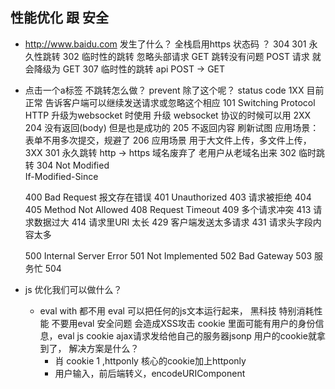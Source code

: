 ## 性能优化 跟 安全 

- http://www.baidu.com  发生了什么？
全栈启用https
  状态码 ？
  304 
  301 永久性跳转
  302 临时性的跳转
     忽略头部请求
     GET 跳转没有问题 
     POST 请求 就会降级为 GET
  307 临时性的跳转 
     api  POST -> GET
- 点击一个a标签 不跳转怎么做？
  prevent  除了这个呢？  status  code
  1XX  目前正常  告诉客户端可以继续发送请求或忽略这个相应
  101  Switching Protocol 
  HTTP 升级为websocket 时使用 升级 websocket 协议的时候可以用
  2XX  
  204 没有返回(body) 但是也是成功的
  205 不返回内容  刷新试图  应用场景： 表单不用多次提交，规避了
  206  应用场景  用于大文件上传，多文件上传，
  3XX
  301  永久跳转 http -> https  域名废弃了 老用户从老域名出来
  302 临时跳转
  304 Not Modified  
     If-Modified-Since
  
  400  Bad Request 报文存在错误
  401  Unauthorized
  403  请求被拒绝
  404
  405 Method Not Allowed
  408 Request Timeout
  409 多个请求冲突
  413 请求数据过大
  414 请求里URI 太长
  429 客户端发送太多请求
  431 请求头字段内容太多

  500 Internal Server Error 
  501 Not Implemented
  502 Bad Gateway
  503 服务忙
  504

- js 优化我们可以做什么？
  - eval with 都不用
  eval 可以把任何的js文本运行起来， 黑科技
  特别消耗性能 不要用eval
  安全问题
  会造成XSS攻击
  cookie 里面可能有用户的身份信息，eval js cookie ajax请求发给他自己的服务器jsonp
  用户的cookie就拿到了，
  解决方案是什么？
    - 肖 cookie 1 ,httponly 核心的cookie加上httponly
    - 用户输入，前后端转义，encodeURIComponent <script> ''
  - 加载的顺序
    css head 想要尽快看到页面
    script 阻塞？？为什么js文件会阻塞？  早期可以添加 <script src="" defer>
    因为js 动态的代码，会进行动态操作DOM 下载且执行完毕
    js文件从下载开始，放在body的尾部
    css 雪碧图 现在还有必要吗? http 请求少，缺点是 第一次下载的时候有点慢
    雪碧图 css background-position
    ali iconfont 为什么不好影响性能 cdn缓存 会部署在cdn上  字体库 阿里，部署dcn集群 img.taobao.com 
    背景图 直接 img src="" 背景图片增加就http请求 没有http请求 ，因为打包的时候被webpack处理成了base64化，如果有请求http协议更新了 对它的支持，0.9 1.0 1.1 2.0 3.0 
    <!-- 极客时间 -->
- js 动画优化 requestAnimationFrame
